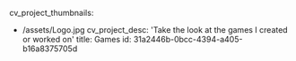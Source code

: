 cv_project_thumbnails:
  - /assets/Logo.jpg
cv_project_desc: 'Take the look at the games I created or worked on'
title: Games
id: 31a2446b-0bcc-4394-a405-b16a8375705d
